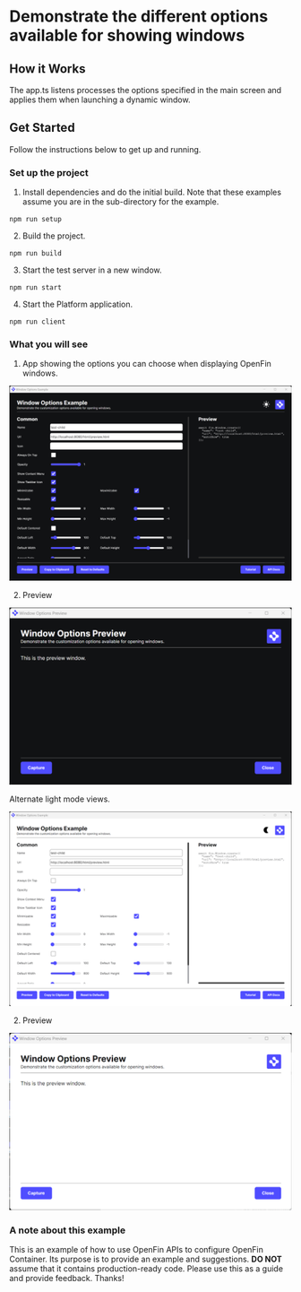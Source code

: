 # Demonstrate the different options available for showing windows

## How it Works

The app.ts listens processes the options specified in the main screen and applies them when launching a dynamic window.

## Get Started

Follow the instructions below to get up and running.

### Set up the project

1. Install dependencies and do the initial build. Note that these examples assume you are in the sub-directory for the example.

```shell
npm run setup
```

2. Build the project.

```shell
npm run build
```

3. Start the test server in a new window.

```shell
npm run start
```

4. Start the Platform application.

```shell
npm run client
```

### What you will see

1. App showing the options you can choose when displaying OpenFin windows.

![Use Window Options](./use-window-options.png)

2. Preview

![Use Window Options Preview](./use-window-options-preview.png)

Alternate light mode views.

![Use Window Options Light](./use-window-options-light.png)

2. Preview

![Use Window Options Preview Light](./use-window-options-preview-light.png)

### A note about this example

This is an example of how to use OpenFin APIs to configure OpenFin Container. Its purpose is to provide an example and suggestions. **DO NOT** assume that it contains production-ready code. Please use this as a guide and provide feedback. Thanks!
